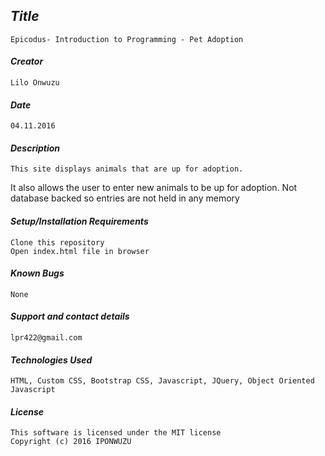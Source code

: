 ## _Title_
	Epicodus- Introduction to Programming - Pet Adoption
	
#### _Creator_
	Lilo Onwuzu 
	
#### _Date_
	04.11.2016

#### _Description_
	This site displays animals that are up for adoption.
  It also allows the user to enter new animals to be up for adoption.
  Not database backed so entries are not held in any memory

#### _Setup/Installation Requirements_
	Clone this repository 
	Open index.html file in browser

#### _Known Bugs_
 	None

#### _Support and contact details_
	lpr422@gmail.com
	
#### _Technologies Used_
	HTML, Custom CSS, Bootstrap CSS, Javascript, JQuery, Object Oriented Javascript

#### _License_
	This software is licensed under the MIT license
	Copyright (c) 2016 IPONWUZU
